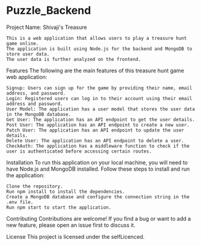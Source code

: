 # Puzzle_Backend


Project Name: Shivaji's Treasure

    This is a web application that allows users to play a treasure hunt game online. 
    The application is built using Node.js for the backend and MongoDB to store user data. 
    The user data is further analyzed on the frontend.

Features
  The following are the main features of this treasure hunt game web application:

    Signup: Users can sign up for the game by providing their name, email address, and password.
    Login: Registered users can log in to their account using their email address and password.
    User Model: The application has a user model that stores the user data in the MongoDB database.
    Get User: The application has an API endpoint to get the user details.
    Post User: The application has an API endpoint to create a new user.
    Patch User: The application has an API endpoint to update the user details.
    Delete User: The application has an API endpoint to delete a user.
    CheckAuth: The application has a middleware function to check if the user is authenticated before accessing certain routes.
    
Installation
  To run this application on your local machine, you will need to have Node.js and MongoDB installed. Follow these steps to install and run the application:

    Clone the repository.
    Run npm install to install the dependencies.
    Create a MongoDB database and configure the connection string in the .env file.
    Run npm start to start the application.
    
Contributing
    Contributions are welcome! If you find a bug or want to add a new feature, please open an issue first to discuss it.
    
License
This project is licensed under the selfLicenced.
